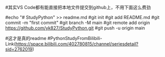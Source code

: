 #其实VS Code都有能直接把本地文件提交到github上，不用下面这么费劲

#echo "# StudyPython" >> readme.md
#git init
#git add README.md
#git commit -m "first commit"
#git branch -M main
#git remote add origin https://github.com/yk827/StudyPython.git
#git push -u origin main

#这才是真的readme
#PythonStudyFromBilibili-Link(https://space.bilibili.com/402780815/channel/seriesdetail?sid=2762019)
